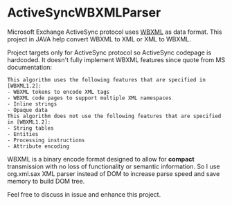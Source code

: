 # ActiveSyncWBXMLParser

Microsoft Exchange ActiveSync protocol uses [WBXML](http://www.w3.org/TR/wbxml/) as data format. This project in JAVA help convert WBXML to XML or XML to WBXML.

Project targets only for ActiveSync protocol so ActiveSync codepage is hardcoded. It doesn't fully implement WBXML features since quote from MS documentation:

```
This algorithm uses the following features that are specified in [WBXML1.2]:
- WBXML tokens to encode XML tags
- WBXML code pages to support multiple XML namespaces
- Inline strings
- Opaque data
This algorithm does not use the following features that are specified in [WBXML1.2]:
- String tables
- Entities
- Processing instructions
- Attribute encoding 
```

WBXML is a binary encode format designed to allow for **compact** transmission with no loss of functionality or semantic information. So I use org.xml.sax XML parser instead of DOM to increase parse speed and save memory to build DOM tree.

Feel free to discuss in issue and enhance this project.